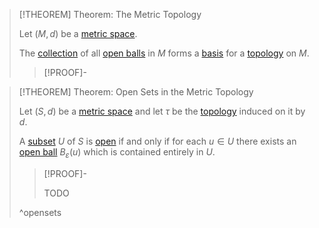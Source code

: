 >[!THEOREM] Theorem: The Metric Topology
>
>Let $(M,d)$ be a [metric space](Metric%20Space.md).
>
>The [collection](../../Set%20Theory/Set%20Systems/Set%20System.md) of all [open balls](Open%20Ball.md) in $M$ forms a [basis](../Basis.md) for a [topology](../Topology.md) on $M$.
>
>>[!PROOF]-
>>
>>
>>
>
>

>[!THEOREM] Theorem: Open Sets in the Metric Topology
>
>Let $(S,d)$ be a [metric space](Metric%20Space.md) and let $\tau$ be the [topology](The%20Metric%20Topology.md) induced on it by $d$.
>
>A [subset](../../Set%20Theory/Subset.md) $U$ of $S$ is [open](../Open%20Set.md) if and only if for each $u \in U$ there exists an [open ball](Open%20Ball.md) $B_\varepsilon (u)$ which is contained entirely in $U$.
>
>>[!PROOF]-
>>
>>TODO
>>
>
>^opensets
>